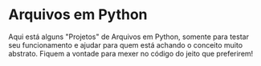 # Arquivos em Python

Aqui está alguns "Projetos" de Arquivos em Python, somente para testar seu funcionamento e ajudar para quem está achando o conceito muito abstrato.
Fiquem a vontade para mexer no código do jeito que preferirem!
